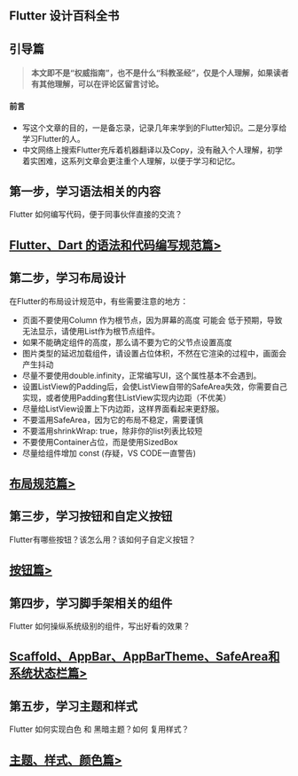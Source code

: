 ## Flutter 设计百科全书
## 引导篇

> ####  本文即不是“权威指南”，也不是什么“科教圣经”，仅是个人理解，如果读者有其他理解，可以在评论区留言讨论。

#### 前言

- 写这个文章的目的，一是备忘录，记录几年来学到的Flutter知识。二是分享给学习Flutter的人。
- 中文网络上搜索Flutter充斥着机器翻译以及Copy，没有融入个人理解，初学着实困难，这系列文章会更注重个人理解，以便于学习和记忆。

## 第一步，学习语法相关的内容
Flutter 如何编写代码，便于同事伙伴直接的交流？

## [Flutter、Dart 的语法和代码编写规范篇>](https://juejin.cn/post/7461825527058563110)

## 第二步，学习布局设计
在Flutter的布局设计规范中，有些需要注意的地方：
* 页面不要使用Column 作为根节点，因为屏幕的高度 可能会 低于预期，导致无法显示，请使用List作为根节点组件。
* 如果不能确定组件的高度，那么请不要为它的父节点设置高度
* 图片类型的延迟加载组件，请设置占位体积，不然在它渲染的过程中，画面会产生抖动
* 尽量不要使用double.infinity，正常编写UI，这个属性基本不会遇到。
* 设置ListView的Padding后，会使ListView自带的SafeArea失效，你需要自己实现，或者使用Padding套住ListView实现内边距（不优美）
* 尽量给ListView设置上下内边距，这样界面看起来更舒服。
* 不要滥用SafeArea，因为它的布局不稳定，需要谨慎
* 不要滥用shrinkWrap: true，除非你的list列表比较短
* 不要使用Container占位，而是使用SizedBox
* 尽量给组件增加 const (存疑，VS CODE一直警告)

## [布局规范篇>](https://juejin.cn/post/7461886222153187365)

## 第三步，学习按钮和自定义按钮
Flutter有哪些按钮？该怎么用？该如何子自定义按钮？

## [按钮篇>](https://juejin.cn/post/7461463147540234278)

## 第四步，学习脚手架相关的组件
Flutter 如何操纵系统级别的组件，写出好看的效果？

## [Scaffold、AppBar、AppBarTheme、SafeArea和系统状态栏篇>](https://juejin.cn/post/7461464601428557850)

## 第五步，学习主题和样式
Flutter 如何实现白色 和 黑暗主题？如何 复用样式？

## [主题、样式、颜色篇>](https://juejin.cn/post/7462390806582935561)